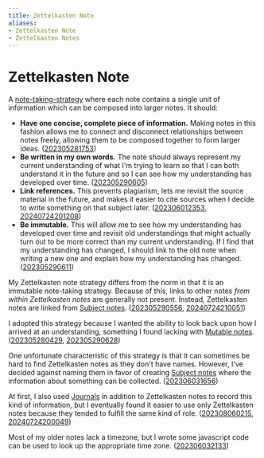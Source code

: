 ```yaml
---
title: Zettelkasten Note
aliases:
- Zettelkasten Note
- Zettelkasten Notes
---
```


# Zettelkasten Note

A [note-taking-strategy](note-taking-strategy.md) where each note contains a single unit of information which can be composed into larger notes. It should:

* **Have one concise, complete piece of information.** Making notes in this fashion allows me to connect and disconnect relationships between notes freely, allowing them to be composed together to form larger ideas. ([202305281753](../entries/202305281753.md))
* **Be written in my own words.** The note should always represent my current understanding of what I'm trying to learn so that I can both understand it in the future and so I can see how my understanding has developed over time. ([202305290605](../entries/202305290605.md))
* **Link references.** This prevents plagiarism, lets me revisit the source material in the future, and makes it easier to cite sources when I decide to write something on that subject later. ([202306012353](../entries/202306012353.md), [20240724201208](../entries/20240724201208.md))
* **Be immutable.** This will allow me to see how my understanding has developed over time and revisit old understandings that might actually turn out to be more correct than my current understanding. If I find that my understanding has changed, I should link to the old note when writing a new one and explain how my understanding has changed. ([202305290611](../entries/202305290611.md))

My Zettelkasten note strategy differs from the norm in that it is an immutable note-taking strategy. Because of this, links to other notes _from within Zettelkasten notes_ are generally not present. Instead, Zettelkasten notes are linked from [Subject notes](subject-note.md). ([202305290556](../entries/202305290556.md), [20240724210051](../entries/20240724210051.md))

I adopted this strategy because I wanted the ability to look back upon how I arrived at an understanding, something I found lacking with [Mutable notes](mutable-note.md). ([202305280429](../entries/202305280429.md), [202305290628](../entries/202305290628.md))

One unfortunate characteristic of this strategy is that it can sometimes be hard to find Zettelkasten notes as they don't have names. However, I've decided against naming them in favor of creating [Subject notes](subject-note.md) where the information about something can be collected. ([202306031656](../entries/202306031656.md))

At first, I also used [Journals](journal.md) in addition to Zettelkasten notes to record this kind of information, but I eventually found it easier to use only Zettelkasten notes because they tended to fulfill the same kind of role. ([202308060215](../entries/202308060215.md), [20240724200049](../entries/20240724200049.md))

Most of my older notes lack a timezone, but I wrote some javascript code can be used to look up the appropriate time zone. ([202306032133](../entries/202306032133.md))
